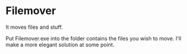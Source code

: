 # Filemover
It moves files and stuff.

Put Filemover.exe into the folder contains the files you wish to move. I'll make a more elegant solution at some point. 
